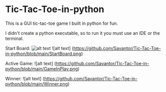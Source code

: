 # Tic-Tac-Toe-in-python
This is a GUI tic-tac-toe game I built in python for fun.

I didn't create a python executable, so to run it you must use an IDE or the terminal.

Start Board:
![alt text](https://github.com/Savantor/Employee-managenet-system/blob/main/SettingUp.png)
![alt text] (https://github.com/Savantor/Tic-Tac-Toe-in-python/blob/main/StartBoard.png)


Active Game:
![alt text] (https://github.com/Savantor/Tic-Tac-Toe-in-python/blob/main/GameInPlay.png)

Winner:
![alt text] (https://github.com/Savantor/Tic-Tac-Toe-in-python/blob/main/Winner.png)

